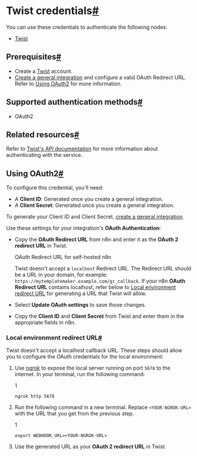 [](https://github.com/n8n-io/n8n-docs/edit/main/docs/integrations/builtin/credentials/twist.md "Edit this page")

# Twist credentials[#](#twist-credentials "Permanent link")

You can use these credentials to authenticate the following nodes:

*   [Twist](../../app-nodes/n8n-nodes-base.twist/)

## Prerequisites[#](#prerequisites "Permanent link")

*   Create a [Twist](https://twist.com/) account.
*   [Create a general integration](https://twist.com/app_console/create_app) and configure a valid OAuth Redirect URL. Refer to [Using OAuth2](#using-oauth2) for more information.

## Supported authentication methods[#](#supported-authentication-methods "Permanent link")

*   OAuth2

## Related resources[#](#related-resources "Permanent link")

Refer to [Twist's API documentation](https://developer.twist.com/v3/#authorization) for more information about authenticating with the service.

## Using OAuth2[#](#using-oauth2 "Permanent link")

To configure this credential, you'll need:

*   A **Client ID**: Generated once you create a general integration.
*   A **Client Secret**: Generated once you create a general integration.

To generate your Client ID and Client Secret, [create a general integration](https://twist.com/app_console/create_app).

Use these settings for your integration's **OAuth Authentication**:

*   Copy the **OAuth Redirect URL** from n8n and enter it as the **OAuth 2 redirect URL** in Twist.
    
    OAuth Redirect URL for self-hosted n8n
    
    Twist doesn't accept a `localhost` Redirect URL. The Redirect URL should be a URL in your domain, for example: `https://mytemplatemaker.example.com/gr_callback`. If your n8n **OAuth Redirect URL** contains localhost, refer below to [Local environment redirect URL](#local-environment-redirect-url) for generating a URL that Twist will allow.
    
*   Select **Update OAuth settings** to save those changes.
    
*   Copy the **Client ID** and **Client Secret** from Twist and enter them in the appropriate fields in n8n.

### Local environment redirect URL[#](#local-environment-redirect-url "Permanent link")

Twist doesn't accept a localhost callback URL. These steps should allow you to configure the OAuth credentials for the local environment:

1.  Use [ngrok](https://ngrok.com/) to expose the local server running on port `5678` to the internet. In your terminal, run the following command:
    
    1
    
    `ngrok http 5678`
    
2.  Run the following command in a new terminal. Replace `<YOUR-NGROK-URL>` with the URL that you get from the previous step.
    
    1
    
    `export WEBHOOK_URL=<YOUR-NGROK-URL>`
    
3.  Use the generated URL as your **OAuth 2 redirect URL** in Twist.
